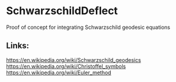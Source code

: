 # SchwarzschildDeflect
Proof of concept for integrating Schwarzschild geodesic equations

## Links:
https://en.wikipedia.org/wiki/Schwarzschild_geodesics
https://en.wikipedia.org/wiki/Christoffel_symbols
https://en.wikipedia.org/wiki/Euler_method
